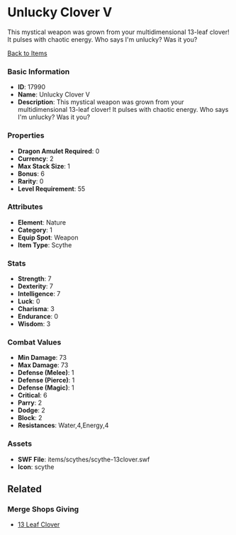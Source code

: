 # Unlucky Clover V

This mystical weapon was grown from your multidimensional 13-leaf clover! It pulses with chaotic energy. Who says I'm unlucky? Was it you?

[Back to Items](../items.md)

### Basic Information

- **ID**: 17990
- **Name**: Unlucky Clover V
- **Description**: This mystical weapon was grown from your multidimensional 13-leaf clover! It pulses with chaotic energy. Who says I&#039;m unlucky? Was it you?

### Properties

- **Dragon Amulet Required**: 0
- **Currency**: 2
- **Max Stack Size**: 1
- **Bonus**: 6
- **Rarity**: 0
- **Level Requirement**: 55

### Attributes

- **Element**: Nature
- **Category**: 1
- **Equip Spot**: Weapon
- **Item Type**: Scythe

### Stats

- **Strength**: 7
- **Dexterity**: 7
- **Intelligence**: 7
- **Luck**: 0
- **Charisma**: 3
- **Endurance**: 0
- **Wisdom**: 3

### Combat Values

- **Min Damage**: 73
- **Max Damage**: 73
- **Defense (Melee)**: 1
- **Defense (Pierce)**: 1
- **Defense (Magic)**: 1
- **Critical**: 6
- **Parry**: 2
- **Dodge**: 2
- **Block**: 2
- **Resistances**: Water,4,Energy,4

### Assets

- **SWF File**: items/scythes/scythe-13clover.swf
- **Icon**: scythe

## Related

### Merge Shops Giving

- [13 Leaf Clover](../merge-shops/292-13-leaf-clover.md)

